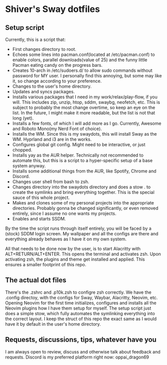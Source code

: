 # Shiver's Sway dotfiles

## Setup script
Currently, this is a script that: 
- First changes directory to root.
- Echoes some lines into pacman.conf(located at /etc/pacman.conf) to enable colors, parallel downloads(value of 25) and the funny little Pacman eating candy on the progress bars.
- Creates 10-arch in /etc/sudoers.d/ to allow sudo commands without password for MY user. I personally find this annoying, but some may like it, so change according to your preference.
- Changes to the user's home directory.
- Updates and syncs packages.
- Installs various packages that I need in my work/relax/play-flow, if you will. This includes zip, unzip, htop, sddm, swaybg, neofetch, etc. This is subject to probably the most change overtime, so keep an eye on the list. In the future, I might make it more readable, but the list is not that long (yet).
- Installs a few fonts, of which I will add more as I go. Currently, Awesome and Roboto Mono(my Nerd Font of choice).
- Installs the WM. Since this is my swaydots, this will install Sway as the WM. Hyprland and i3 are in the works.
- Configures global git config. Might need to be interactive, or just chopped.
- Installs yay as the AUR helper. Technically not recommended to automate this, but this is a script to a hyper-specific setup of a base system anyway.
- Installs some additional things from the AUR, like Spotify, Chrome and Discord.
- Changes user shell from bash to zsh.
- Changes directory into the swaydots directory and does a stow . to create the symlinks and bring everything together. This is the special sauce of this whole project.
- Makes and clones some of my personal projects into the appropriate directories. Probably gonna be changed significantly, or even removed entirely, since I assume no one wants my projects.
- Enables and starts SSDM. 

By the time the script runs through itself entirely, you will be faced by a (stock) SDDM login screen. My wallpaper and all the configs are there and everything already behaves as I have it on my own system.

All that needs to be done now by the user, is to start Alacritty with ALT+RETURN/ALT+ENTER. This opens the terminal and activates zsh. Upon activating zsh, the plugins and theme get installed and applied. This ensures a smaller footprint of this repo.


## The actual dot files
There's the .zshrc and .p10k.zsh to configre zsh correctly. We have the .config directoy, with the configs for Sway, Waybar, Alacritty, Neovim, etc.
Opening Neovim for the first time initializes, configures and installs all the Neovim plugins how I have them setup for myself.
The setup script just does a simple stow, which fully automates the symlinking everything into the correct layout. I keep the struct of this repo the exact same as I would have it by default in the user's home directory.

## Requests, discussions, tips, whatever have you
I am always open to review, discuss and otherwise talk about feedback and requests. Discord is my preferred platform right now: oppai_dragon69


